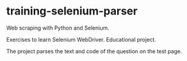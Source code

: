 # training-selenium-parser

Web scraping with Python and Selenium.

Exercises to learn Selenium WebDriver. Educational project.

The project parses the text and code of the question on the test page.

